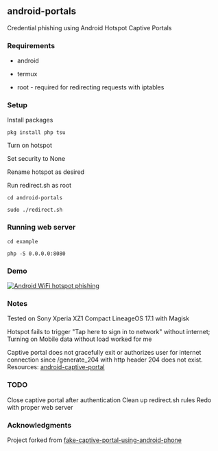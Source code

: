 ## android-portals

Credential phishing using Android Hotspot Captive Portals

### Requirements

* android

* termux

* root - required for redirecting requests with iptables

### Setup

Install packages

`pkg install php tsu`

Turn on hotspot

Set security to None

Rename hotspot as desired

Run redirect.sh as root

`cd android-portals`

`sudo ./redirect.sh`

### Running web server

`cd example`

`php -S 0.0.0.0:8080`

### Demo

[![Android WiFi hotspot phishing](https://img.youtube.com/vi/lZf9eqXDZOE/hqdefault.jpg)](https://youtu.be/lZf9eqXDZOE)

### Notes

Tested on Sony Xperia XZ1 Compact LineageOS 17.1 with Magisk

Hotspot fails to trigger "Tap here to sign in to network" without internet; Turning on Mobile data without load worked for me

Captive portal does not gracefully exit or authorizes user for internet connection since /generate_204 with http header 204 does not exist. Resources: [android-captive-portal](https://github.com/leoleozhu/android-captive-portal)

### TODO

Close captive portal after authentication
Clean up redirect.sh rules
Redo with proper web server

### Acknowledgments

Project forked from [fake-captive-portal-using-android-phone](https://github.com/zahichemaly/fake-captive-portal-using-android-phone)
